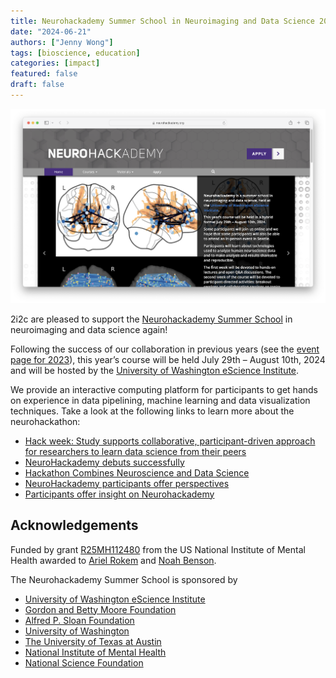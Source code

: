 ```yaml
---
title: Neurohackademy Summer School in Neuroimaging and Data Science 2024
date: "2024-06-21"
authors: ["Jenny Wong"]
tags: [bioscience, education]
categories: [impact]
featured: false
draft: false
---
```


![Landing page of the Neurohackademy Summer School website](featured.png "[Neurohackademy Summer School](https://neurohackademy.org/)")

2i2c are pleased to support the [Neurohackademy Summer School](https://neurohackademy.org/) in neuroimaging and data science again!

Following the success of our collaboration in previous years (see the [event page for 2023](https://escience.washington.edu/events/neurohackademy-2023/)), this year’s course will be held July 29th – August 10th, 2024 and will be hosted by the [University of Washington eScience Institute](http://escience.washington.edu/).

We provide an interactive computing platform for participants to get hands on experience in data pipelining, machine learning and data visualization techniques. Take a look at the following links to learn more about the neurohackathon:

- [Hack week: Study supports collaborative, participant-driven approach for researchers to learn data science from their peers](https://www.washington.edu/news/2018/08/23/hack-week-pnas/)
- [NeuroHackademy debuts successfully](https://escience.washington.edu/neurohackademy-debuts-successfully/)
- [Hackathon Combines Neuroscience and Data Science](https://psych.uw.edu/newsletter/summer-2022/faculty/hackathon-combines-neuroscience-and-data-science)
- [NeuroHackademy participants offer perspectives](https://escience.washington.edu/neurohackademy-participants-offer-perspectives/)
- [Participants offer insight on Neurohackademy](https://escience.washington.edu/participants-offer-insight-on-neurohackademy/)

## Acknowledgements

Funded by grant [R25MH112480](https://pubmed.ncbi.nlm.nih.gov/38763989/) from the US National Institute of Mental Health awarded to [Ariel Rokem](https://arokem.org/) and [Noah Benson](https://nben.net/).

The Neurohackademy Summer School is sponsored by

- [University of Washington eScience Institute](http://escience.washington.edu/)
- [Gordon and Betty Moore Foundation](http://www.moore.org/)
- [Alfred P. Sloan Foundation](http://sloan.org/)
- [University of Washington](http://www.washington.edu/)
- [The University of Texas at Austin](https://www.utexas.edu/)
- [National Institute of Mental Health](https://www.nimh.nih.gov/)
- [National Science Foundation](https://www.nsf.gov/)
